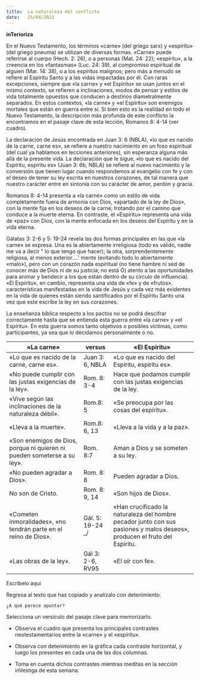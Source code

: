 ```yaml
---
title:  La naturaleza del conflicto
date:   25/04/2021
---
```


**inTerioriza**

En el Nuevo Testamento, los términos «carne» (del griego sarx) y «espíritu» (del griego pneuma) se utilizan de diversas formas. «Carne» puede referirse al cuerpo (Hech. 2: 26), o a personas (Mat. 24: 22); «espíritu», a la creencia en los «fantasmas» (Luc. 24: 39), al compromiso espiritual de alguien (Mar. 14: 38), o a los espíritus malignos; pero más a menudo se refiere al Espíritu Santo y a las vidas impactadas por él. Con raras excepciones, siempre que «la carne» y «el Espíritu» se usan juntos en el mismo contexto, se refieren a inclinaciones, modos de pensar y estilos de vida totalmente opuestos que conducen a destinos diametralmente separados. En estos contextos, «la carne» y «el Espíritu» son enemigos mortales que están en guerra entre sí. Si bien esto es la realidad en todo el Nuevo Testamento, la descripción más profunda de este conflicto la encontramos en el pasaje clave de esta lección, Romanos 8: 4-14 (ver cuadro).

La declaración de Jesús encontrada en Juan 3: 6 (NBLA), «lo que es nacido de la carne, carne es», se refiere a nuestro nacimiento en un foso espiritual (del cual ya hablamos en lecciones anteriores), sin esperanza alguna más allá de la presente vida. La declaración que le sigue, «lo que es nacido del Espíritu, espíritu es» (Juan 3: 6b, NBLA) se refiere al nuevo nacimiento y la conversión que tienen lugar cuando respondemos al evangelio con fe y con el deseo de tener su ley escrita en nuestros corazones, de tal manera que nuestro carácter entre en sintonía con su carácter de amor, perdón y gracia.

Romanos 8: 4-14 presenta a «la carne» como un estilo de vida completamente fuera de armonía con Dios, «apartado de la ley de Dios», con la mente fija en los deseos de la carne, trotando por el camino que conduce a la muerte eterna. En contraste, el «Espíritu» representa una vida de «paz» con Dios, con la mente enfocada en los deseos del Espíritu y en la vida eterna.

Gálatas 3: 2-6 y 5: 19-24 revela las dos formas principales en las que «la carne» se expresa. Una es la abiertamente irreligiosa (todo es válido, nadie me va a decir " lo que tengo que hacer); la otra, sorprendentemente religiosa, al menos exterior....' mente (evitando todo lo abiertamente «malo»), pero con un corazón nada espiritual (no tiene hambre ni sed de conocer más de Dios ni de su justicia; no está Ó) atento a las oportunidades para animar y bendecir a los que están dentro de su círculo de influencia). «El Espíritu», en cambio, representa una vida de «fe» y de «frutos», características manifestadas en la vida de Jesús y cada vez más evidentes en la vida de quienes están siendo santificados por el Espíritu Santo una vez que este escribe la ley en sus corazones.

La enseñanza bíblica respecto a los pactos no se podrá descifrar correctamente hasta que se entienda esta guerra entre «la carne» y «el Espíritu». En esta guerra somos tanto objetivos o posibles víctimas, como participantes, ya sea que lo decidamos personalmente o no.

| «La carne» | versus | «El Espíritu» |
|---|---|---|
| «Lo que es nacido de la carne, carne es». | Juan 3: 6, NBLA | «Lo que es nacido del Espíritu, espíritu es».
| «No puede cumplir con las justas exigencias de la ley». | Rom. 8: 3-4 | Hace que podamos cumplir con las justas exigencias de la ley.
| «Vive según las inclinaciones de la naturaleza débil». | Rom.8: 5 | «Se preocupa por las cosas del espíritu».
| «Lleva a la muerte». | Rom.8: 6, 13 | «Lleva a la vida y a la paz».
| «Son enemigos de Dios, porque ni quieren ni pueden someterse a su ley». | Rom. 8:7 | Aman a Dios y se someten a su ley.
| «No pueden agradar a Dios». | Rom. 8: 8 | Pueden agradar a Dios.
| No son de Cristo. | Rom. 8: 9, 14 | «Son hijos de Dios».
| «Cometen inmoralidades», «no tendrán parte en el reino de Dios». | Gál. 5: 19-24 _/ | «Han crucificado la naturaleza del hombre pecador junto con sus pasiones y malos deseos», producen el fruto del Espíritu.
| «Las obras de la ley». | Gál 3: 2-6, RV95 | «El oír con fe».

Escribelo aqui

Regresa al texto que has copiado y analízalo con detenimiento.

`¿A qué parece apuntar?`

Selecciona un versículo del pasaje clave para memorizarlo.

- Observa el cuadro que presenta los principales contrastes neotestamentarios entre la «carne» y el «espíritu».

- Observa con detenimiento en la gráfica cada contraste horizontal, y luego los presentes en cada una de las dos columnas.

- Toma en cuenta dichos contrastes mientras meditas en la sección inVestiga de esta semana.
